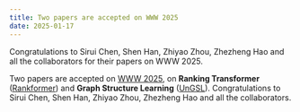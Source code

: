 ```yaml
---
title: Two papers are accepted on WWW 2025
date: 2025-01-17
---
```


Congratulations to Sirui Chen, Shen Han, Zhiyao Zhou, Zhezheng Hao and all the collaborators for their papers on WWW 2025.

<!--more-->

Two papers are accepted on [WWW 2025](https://www2025.thewebconf.org), on  **Ranking Transformer** ([Rankformer]()) and **Graph Structure Learning** ([UnGSL](https://arxiv.org/abs/2502.12618)). Congratulations to Sirui Chen, Shen Han, Zhiyao Zhou, Zhezheng Hao and all the collaborators.
